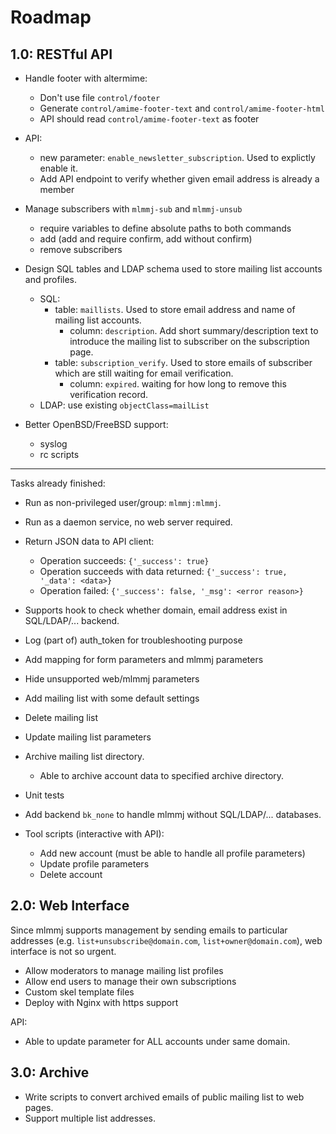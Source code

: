 # Roadmap

## 1.0: RESTful API

- Handle footer with altermime:
    - Don't use file `control/footer`
    - Generate `control/amime-footer-text` and `control/amime-footer-html`
    - API should read `control/amime-footer-text` as footer

- API:
    - new parameter: `enable_newsletter_subscription`. Used to explictly enable it.
    - Add API endpoint to verify whether given email address is already a member

- Manage subscribers with `mlmmj-sub` and `mlmmj-unsub`
    - require variables to define absolute paths to both commands
    - add (add and require confirm, add without confirm)
    - remove subscribers

- Design SQL tables and LDAP schema used to store mailing list accounts and
  profiles.
    * SQL:
        * table: `maillists`. Used to store email address and name of mailing
          list accounts.
            * column: `description`. Add short summary/description text to
              introduce the mailing list to subscriber on the subscription page.
        * table: `subscription_verify`. Used to store emails of subscriber
          which are still waiting for email verification.
            * column: `expired`. waiting for how long to remove this
              verification record.
    * LDAP: use existing `objectClass=mailList`

- Better OpenBSD/FreeBSD support:
    - syslog
    - rc scripts

---

Tasks already finished:

- Run as non-privileged user/group: `mlmmj:mlmmj`.
- Run as a daemon service, no web server required.
- Return JSON data to API client:
    - Operation succeeds: `{'_success': true}`
    - Operation succeeds with data returned: `{'_success': true, '_data': <data>}`
    - Operation failed: `{'_success': false, '_msg': <error reason>}`
- Supports hook to check whether domain, email address exist in SQL/LDAP/...
  backend.
- Log (part of) auth_token for troubleshooting purpose
- Add mapping for form parameters and mlmmj parameters
- Hide unsupported web/mlmmj parameters
- Add mailing list with some default settings
- Delete mailing list
- Update mailing list parameters
- Archive mailing list directory.
    - Able to archive account data to specified archive directory.
- Unit tests
- Add backend `bk_none` to handle mlmmj without SQL/LDAP/... databases.

- Tool scripts (interactive with API):
    * Add new account (must be able to handle all profile parameters)
    * Update profile parameters
    * Delete account

## 2.0: Web Interface

Since mlmmj supports management by sending emails to particular addresses
(e.g. `list+unsubscribe@domain.com`, `list+owner@domain.com`), web
interface is not so urgent.

- Allow moderators to manage mailing list profiles
- Allow end users to manage their own subscriptions
- Custom skel template files
- Deploy with Nginx with https support

API:

- Able to update parameter for ALL accounts under same domain.

## 3.0: Archive

- Write scripts to convert archived emails of public mailing list to web pages.
- Support multiple list addresses.
